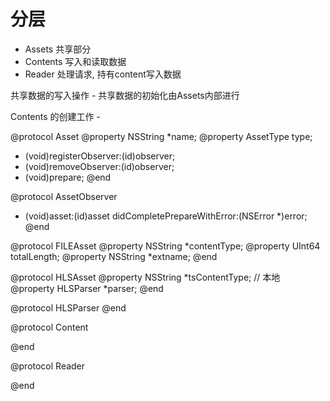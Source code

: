 #  分层


- Assets       共享部分
- Contents   写入和读取数据
- Reader      处理请求, 持有content写入数据

共享数据的写入操作
    - 共享数据的初始化由Assets内部进行

Contents 的创建工作
    - 


@protocol Asset
@property NSString *name;
@property AssetType type;
- (void)registerObserver:(id<AssetObserver>)observer;
- (void)removeObserver:(id<AssetObserver>)observer;
- (void)prepare;
@end

@protocol AssetObserver
- (void)asset:(id<Asset>)asset didCompletePrepareWithError:(NSError *)error;
@end

@protocol FILEAsset <Asset>
@property NSString *contentType;
@property UInt64 totalLength;
@property NSString *extname;
@end

@protocol HLSAsset <Asset>
@property NSString *tsContentType; // 本地
@property HLSParser *parser; 
@end 

@protocol HLSParser
@end

@protocol Content

@end

@protocol Reader

@end
